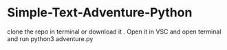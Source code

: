 # Simple-Text-Adventure-Python
clone the repo in terminal or download it .
Open it in VSC and open terminal and run python3 adventure.py
